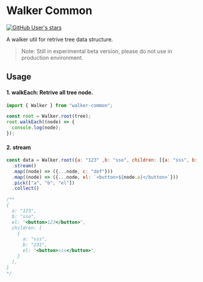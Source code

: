 # Walker Common

<a href=""><img alt="GitHub User's stars" src="https://img.shields.io/github/stars/yymm120/walker-common">
</a>

A walker util for retrive tree data structure.

> Note: Still in experimental beta version, please do not use in production environment.

## Usage

#### 1. walkEach: Retrive all tree node.

```js
import { Walker } from "walker-common";

const root = Walker.root(tree);
root.walkEach((node) => {
  console.log(node);
});
```

#### 2. stream

```js
const data = Walker.root({a: "123" ,b: "sso", children: [{a: "sss", b: "231"}]}, { algorithm: Walker.Algorithm.DFS_PreOrder })
  .stream()
  .map((node) => ({...node, c: "def"}))
  .map((node) => ({...node, el: `<button>${node.a}</button>`}))
  .pick(["a", "b", "el"])
  .collect()

/**
{
  a: "123",
  b: "sso",
  el: "<button>123</button>",
  children: [
    {
      a: "sss",
      b: "231",
      el: "<button>sss</button>",
    }
  ],
}
*/
```



